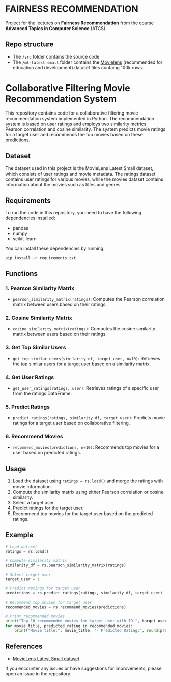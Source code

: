 # FAIRNESS RECOMMENDATION
Project for the lectures on **Fairness Recommendation** from the course **Advanced Topics in Computer Science** (ATCS)

## Repo structure
- The `/src` folder contains the source code 
- The `/ml-latest-small` folder contains the [Movielens](https://grouplens.org/datasets/movielens/) (recommended for education and development) dataset files containg 100k rows.

# Collaborative Filtering Movie Recommendation System

This repository contains code for a collaborative filtering movie recommendation system implemented in Python. The recommendation system is based on user ratings and employs two similarity metrics: Pearson correlation and cosine similarity. The system predicts movie ratings for a target user and recommends the top movies based on these predictions.

## Dataset
The dataset used in this project is the MovieLens Latest Small dataset, which consists of user ratings and movie metadata. The ratings dataset contains user ratings for various movies, while the movies dataset contains information about the movies such as titles and genres.

## Requirements
To run the code in this repository, you need to have the following dependencies installed:
- pandas
- numpy
- scikit-learn

You can install these dependencies by running:
```
pip install -r requirements.txt
```

## Functions

### 1. Pearson Similarity Matrix
- `pearson_similarity_matrix(ratings)`: Computes the Pearson correlation matrix between users based on their ratings.

### 2. Cosine Similarity Matrix
- `cosine_similarity_matrix(ratings)`: Computes the cosine similarity matrix between users based on their ratings.

### 3. Get Top Similar Users
- `get_top_similar_users(similarity_df, target_user, n=10)`: Retrieves the top similar users for a target user based on a similarity matrix.

### 4. Get User Ratings
- `get_user_ratings(ratings, user)`: Retrieves ratings of a specific user from the ratings DataFrame.

### 5. Predict Ratings
- `predict_ratings(ratings, similarity_df, target_user)`: Predicts movie ratings for a target user based on collaborative filtering.

### 6. Recommend Movies
- `recommend_movies(predictions, n=10)`: Recommends top movies for a user based on predicted ratings.

## Usage
1. Load the dataset using `ratings = rs.load()` and merge the ratings with movie information.
2. Compute the similarity matrix using either Pearson correlation or cosine similarity.
3. Select a target user.
4. Predict ratings for the target user.
5. Recommend top movies for the target user based on the predicted ratings.

## Example
```python
# Load dataset
ratings = rs.load()

# Compute similarity matrix
similarity_df = rs.pearson_similarity_matrix(ratings)

# Select target user
target_user = 1

# Predict ratings for target user
predictions = rs.predict_ratings(ratings, similarity_df, target_user)

# Recommend top movies for target user
recommended_movies = rs.recommend_movies(predictions)

# Print recommended movies
print("Top 10 recommended movies for target user with ID:", target_user)
for movie_title, predicted_rating in recommended_movies:
    print("Movie title:", movie_title, "- Predicted Rating:", round(predicted_rating, 2))
```

## References
- [MovieLens Latest Small dataset](https://grouplens.org/datasets/movielens/latest/)


If you encounter any issues or have suggestions for improvements, please open an issue in the repository.
